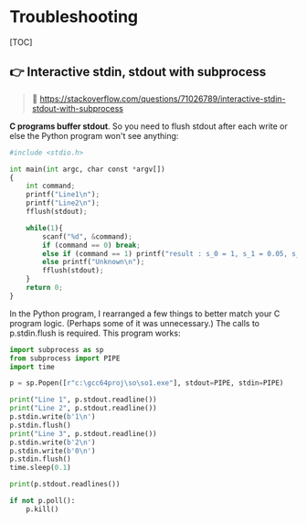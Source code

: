 # Troubleshooting

[TOC]



## 👉 Interactive stdin, stdout with subprocess
> 🔗 https://stackoverflow.com/questions/71026789/interactive-stdin-stdout-with-subprocess


**C programs buffer stdout**. So you need to flush stdout after each write or else the Python program won't see anything:
```python
#include <stdio.h>

int main(int argc, char const *argv[])
{
    int command;
    printf("Line1\n");
    printf("Line2\n");
    fflush(stdout);

    while(1){
        scanf("%d", &command);
        if (command == 0) break;
        else if (command == 1) printf("result : s_0 = 1, s_1 = 0.05, s_0 = 0.5, s_0 = -0.85\n");
        else printf("Unknown\n");
        fflush(stdout);
    }
    return 0;
}
```

In the Python program, I rearranged a few things to better match your C program logic. (Perhaps some of it was unnecessary.) The calls to p.stdin.flush is required. This program works:
```python
import subprocess as sp
from subprocess import PIPE
import time

p = sp.Popen([r"c:\gcc64proj\so\so1.exe"], stdout=PIPE, stdin=PIPE)

print("Line 1", p.stdout.readline())
print("Line 2", p.stdout.readline())
p.stdin.write(b'1\n')
p.stdin.flush()
print("Line 3", p.stdout.readline())
p.stdin.write(b'2\n')
p.stdin.write(b'0\n')
p.stdin.flush()
time.sleep(0.1)

print(p.stdout.readlines())

if not p.poll():
    p.kill()
```

[How to use subprocess popen Python]: https://stackoverflow.com/questions/12605498/how-to-use-subprocess-popen-python
